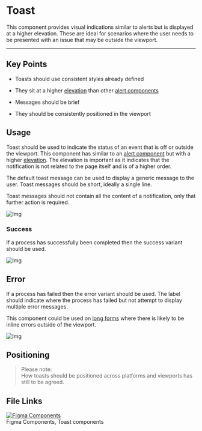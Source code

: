 
# Toast

This component provides visual indications similar to alerts but is displayed at a higher elevation. These are ideal for scenarios where the user needs to be presented with an issue that may be outside the viewport.

---

## Key Points

- Toasts should use consistent styles already defined

- They sit at a higher [elevation]() than other [alert components]()

- Messages should be brief

- They should be consistently positioned in the viewport

## Usage

Toast should be used to indicate the status of an event that is off or outside the viewport. This component has similar to an [alert component]() but with a higher [elevation](). The elevation is important as it indicates that the notification is not related to the page itself and is of a higher order.

The default toast message can be used to display a generic message to the user. Toast messages should be short, ideally a single line.

Toast messages should not contain all the content of a notification, only that further action is required.

![Img](https://studio-assets.supernova.io/design-systems/16150/4fa94308-4d2d-4436-9fa0-49bbac5147e4.jpg?Expires=1980201600&Policy=eyJTdGF0ZW1lbnQiOlt7IlJlc291cmNlIjoiaHR0cHM6Ly9zdHVkaW8tYXNzZXRzLnN1cGVybm92YS5pby9kZXNpZ24tc3lzdGVtcy8xNjE1MC80ZmE5NDMwOC00ZDJkLTQ0MzYtOWZhMC00OWJiYWM1MTQ3ZTQuanBnIiwiQ29uZGl0aW9uIjp7IkRhdGVMZXNzVGhhbiI6eyJBV1M6RXBvY2hUaW1lIjoxOTgwMjAxNjAwfX19XX0_&Signature=Xb596IkX0sJ0xBtljKJhtrXF3AHbYdrZxnMqIJv8dm0yTKoJIuxO3SmVT~iGXBNSreyFyCsh4dX85ItF~z-NcG1R5~kEuNIWWx5~MIT9J85n8WRemOLJUHmuFC~E8eRqfF0S7-wFrnnuPXLGaGQyjgpacvGtIfjYAoPxOo4gsS3-kjGxEGKW8CvYnxUrZN87wFdEaZPdnZbF5VRuLr1TbWffamB-37vSYIFOfn5SY25STHwAmpiq3g0bWwNMnzxpBd9s93uEXWpfBN9nWlFI0JjHGaoIGxRNHeyt0vwEtnSnX2sJNTkflcwlsQLGoe3GvYM5iYFI~4Ol~bY9Pp2~tA__&Key-Pair-Id=APKAJGK34LCCAUR7N6LA)

### Success

If a process has successfully been completed then the success variant should be used.

![Img](https://studio-assets.supernova.io/design-systems/16150/705fd48d-70c5-44e7-aa4e-2a4f8f775f78.jpg?Expires=1980201600&Policy=eyJTdGF0ZW1lbnQiOlt7IlJlc291cmNlIjoiaHR0cHM6Ly9zdHVkaW8tYXNzZXRzLnN1cGVybm92YS5pby9kZXNpZ24tc3lzdGVtcy8xNjE1MC83MDVmZDQ4ZC03MGM1LTQ0ZTctYWE0ZS0yYTRmOGY3NzVmNzguanBnIiwiQ29uZGl0aW9uIjp7IkRhdGVMZXNzVGhhbiI6eyJBV1M6RXBvY2hUaW1lIjoxOTgwMjAxNjAwfX19XX0_&Signature=id2SfpmPD2z-waaycyK9Cuk997qi5xQ5pE1cmOh8v0LUa9zjpH8spgCE2P6t2rAHVjSLJLaK96eaDURQzod1ZYtF5-AI8ms2fSWrDb3LHcWYMI8j7NTyYJj4R-wFO2xwpq4pF8MycupFeO0tb~RRdHs9hdGcC-5fy-HqzCRxpf3mHnPoMarBk96Dn1dAU7Zl62mXoHKq7DUw27rJoBLyeoe25bWCwqZrsEPwKxWVC5LpKX~H3K0le3Q3FmUb~Q6MhPF3-kD9uQBpkQ9~jQ7aRSqGEez1xrCc-3Si58ZR2PAyeFZ30MsM30PEhYtCrXWglE4joT89~FIZkWI94787PQ__&Key-Pair-Id=APKAJGK34LCCAUR7N6LA)

## Error

If a process has failed then the error variant should be used. The label should indicate where the process has failed but not attempt to display multiple error messages.

This component could be used on [long forms]() where there is likely to be inline errors outside of the viewport.

![Img](https://studio-assets.supernova.io/design-systems/16150/f9c48915-14d7-4dcd-b4dd-1f40c7eaf78a.jpg?Expires=1980201600&Policy=eyJTdGF0ZW1lbnQiOlt7IlJlc291cmNlIjoiaHR0cHM6Ly9zdHVkaW8tYXNzZXRzLnN1cGVybm92YS5pby9kZXNpZ24tc3lzdGVtcy8xNjE1MC9mOWM0ODkxNS0xNGQ3LTRkY2QtYjRkZC0xZjQwYzdlYWY3OGEuanBnIiwiQ29uZGl0aW9uIjp7IkRhdGVMZXNzVGhhbiI6eyJBV1M6RXBvY2hUaW1lIjoxOTgwMjAxNjAwfX19XX0_&Signature=Z0QyCUy~VonVF1g2BXcyA0NRRQoh4F5GrgaoDBU29ukZYbIU~ad07H3SoMfK6KMw9vsIyU3BCO6JIErNuBaFjda44c78OSczvtVdk-0WG5CzEvGc2rqTFaVCMa5XFxdyH7P~qgMOP99jGGkUY4FnBbngA9YkLPrnaB6kg3FXEr6rfVN~uQJ1jFY6NGKkGu-55NhtWaCf9rj29lZLs9GhqrkiCvx4Jp~7rGM21WVaSvzp4JwM5c0FJdHAb-ozBpnjKXe9Y7n-jkNwoqUGTLY~UEh37om62rS347UsFHGdDdatf7S1N2JWdYVQShOJNeryfd-dJFya-1f1v1mMYCeYog__&Key-Pair-Id=APKAJGK34LCCAUR7N6LA)

## Positioning

> Please note:  
> How toasts should be positioned across platforms and viewports has still to be agreed.

## File Links

  
[![Figma Components](https://studio-assets.supernova.io/design-systems/16150/e5997e9e-c604-40be-bb82-7ba8df459167.png?Expires=1980201600&Policy=eyJTdGF0ZW1lbnQiOlt7IlJlc291cmNlIjoiaHR0cHM6Ly9zdHVkaW8tYXNzZXRzLnN1cGVybm92YS5pby9kZXNpZ24tc3lzdGVtcy8xNjE1MC9lNTk5N2U5ZS1jNjA0LTQwYmUtYmI4Mi03YmE4ZGY0NTkxNjcucG5nIiwiQ29uZGl0aW9uIjp7IkRhdGVMZXNzVGhhbiI6eyJBV1M6RXBvY2hUaW1lIjoxOTgwMjAxNjAwfX19XX0_&Signature=HcW0o7YeGZIKDbqm~q7AJZfAYfOM5m1iHdA7OmZqryoDpve4Y3x5RgWGh6jhsL81KUaIteOWY7ptE~TjiT1YpqaYPYQPxbT3dpHr3qihwhqjRvXJjUpwCgpeeQ4Bp93HCzerQikTRaf7izqjOETfnfQCJl-UUilFBN4OhSdQgzWDHR~onxee7uc8FhmGRqMNi4OggSTM0WTSNUh2Gycf5jsKkkAWyU~jFE-zhALLPrBXDq8Rvd6J~XWnquxSdw6VAs9022qM7tCHpjw3aessrDy8etcl1iMt-Yl91ukhKIhQ85oQwPzy8H84x3MElk~csVZtd69lUXRtBphdY5j6qw__&Key-Pair-Id=APKAJGK34LCCAUR7N6LA)](https://www.figma.com/file/CK2yCzWcnw8Uns15A2OpTA/Toast)  
Figma Components, Toast components  
  
